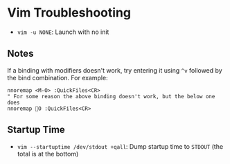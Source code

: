 # Vim Troubleshooting

- `vim -u NONE`: Launch with no init

## Notes

If a binding with modifiers doesn't work, try entering it using `^v` followed by the bind combination. For example:

    nnoremap <M-O> :QuickFiles<CR>
    " For some reason the above binding doesn't work, but the below one does
    nnoremap O :QuickFiles<CR>

## Startup Time

- `vim --startuptime /dev/stdout +qall`: Dump startup time to `STDOUT` (the total is at the bottom)
